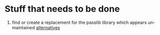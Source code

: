# Stuff that needs to be done

1. find or create a replacement for the passlib library which appears un-maintained [alternatives](https://python.libhunt.com/passlib-alternatives)
